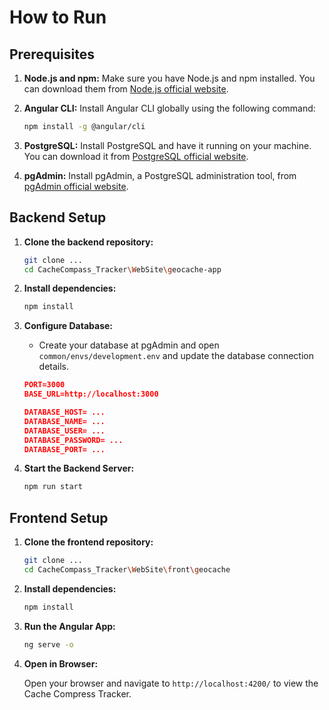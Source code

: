 # How to Run

## Prerequisites

1. **Node.js and npm:** Make sure you have Node.js and npm installed. You can download them from [Node.js official website](https://nodejs.org/).

2. **Angular CLI:** Install Angular CLI globally using the following command:

    ```bash
    npm install -g @angular/cli
    ```

3. **PostgreSQL:** Install PostgreSQL and have it running on your machine. You can download it from [PostgreSQL official website](https://www.postgresql.org/download/).

4. **pgAdmin:** Install pgAdmin, a PostgreSQL administration tool, from [pgAdmin official website](https://www.pgadmin.org/download/).

## Backend Setup

1. **Clone the backend repository:**

    ```bash
    git clone ...
    cd CacheCompass_Tracker\WebSite\geocache-app
    ```

2. **Install dependencies:**

    ```bash
    npm install
    ```

3. **Configure Database:**

    - Create your database at pgAdmin and open `common/envs/development.env` and update the database connection details.

    ```json
    PORT=3000
    BASE_URL=http://localhost:3000

    DATABASE_HOST= ...
    DATABASE_NAME= ...
    DATABASE_USER= ...
    DATABASE_PASSWORD= ...
    DATABASE_PORT= ...
    ```

5. **Start the Backend Server:**

    ```bash
    npm run start
    ```

## Frontend Setup

1. **Clone the frontend repository:**

    ```bash
    git clone ...
    cd CacheCompass_Tracker\WebSite\front\geocache
    ```

2. **Install dependencies:**

    ```bash
    npm install
    ```

4. **Run the Angular App:**

    ```bash
    ng serve -o
    ```

5. **Open in Browser:**

    Open your browser and navigate to `http://localhost:4200/` to view the Cache Compress Tracker.


